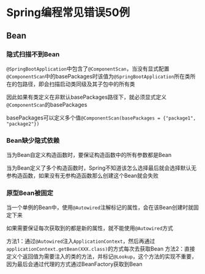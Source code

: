 # Spring编程常见错误50例

## Bean

### 隐式扫描不到Bean

`@SpringBootApplication`中包含了`@ComponentScan`，当没有显式配置`@ComponentScan`中的basePackages时该值为`@SpringBootApplication`所在类所在的包路径，即会扫描启动类同级及其子包中的所有类

因此如果有类定义在非默认basePackages路径下，就必须显式定义`@ComponentScan`的basePackages

basePackages可以定义多个值`@ComponentScan(basePackages = {"package1", "package2"})`

### Bean缺少隐式依赖

当为Bean自定义构造函数时，要保证构造函数中的所有参数都是Bean

当为Bean定义了多个构造函数时，Spring不知道该怎么选择最后就会选择默认无参构造函数，如果没有无参构造函数那么创建这个Bean就会失败

### 原型Bean被固定

当一个单例的Bean中，使用`@Autowired`注解标记的属性，会在该Bean创建时就固定下来

如果需要保证每次获取到的都是新的属性，就不能使用`@Autowired`方式

方法1：通过`@Autowired`注入`ApplicationContext`，然后再通过`applicationContext.getBean(XXX.class)`的方式每次去获取Bean
方法2：直接定义个返回值为需要注入的类的方法，并标记`@Lookup`，这个方法的实现不重要，因为最后会通过代理的方式通过BeanFactory获取到Bean



